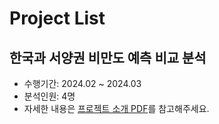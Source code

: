 # Project List

## 한국과 서양권 비만도 예측 비교 분석
- 수행기간: 2024.02 ~ 2024.03
- 분석인원: 4명
- 자세한 내용은 [프로젝트 소개 PDF](./한국,%20서양권%20비만도%20예측%20비교%20분석_202402-202403/비만도%20예측%20비교%20분석_202402-202403.pdf)를 참고해주세요.
